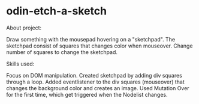 # odin-etch-a-sketch

About project:

Draw something with the mousepad hovering on a "sketchpad". The sketchpad consist of squares that changes color when mouseover. Change number of squares to change the sketchpad.

Skills used:

Focus on DOM manipulation. Created sketchpad by adding div squares through a loop. Added eventlistener to the div squares (mouseover) that changes the background color and creates an image. Used Mutation Over for the first time, which get triggered when the Nodelist changes. 